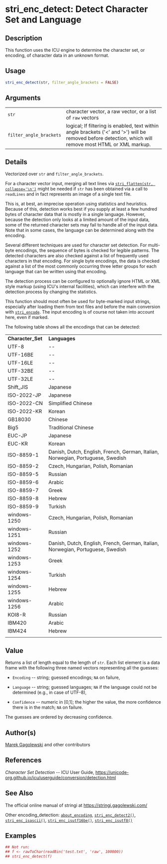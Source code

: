 # stri\_enc\_detect: Detect Character Set and Language

## Description

This function uses the <span class="pkg">ICU</span> engine to determine the character set, or encoding, of character data in an unknown format.

## Usage

```r
stri_enc_detect(str, filter_angle_brackets = FALSE)
```

## Arguments

|                         |                                                                                                                                                               |
|-------------------------|---------------------------------------------------------------------------------------------------------------------------------------------------------------|
| `str`                   | character vector, a raw vector, or a list of `raw` vectors                                                                                                    |
| `filter_angle_brackets` | logical; If filtering is enabled, text within angle brackets (\'\<\' and \'\>\') will be removed before detection, which will remove most HTML or XML markup. |

## Details

Vectorized over `str` and `filter_angle_brackets`.

For a character vector input, merging all text lines via [`stri_flatten(str, collapse='\n')`](stri_flatten.md) might be needed if `str` has been obtained via a call to `readLines` and in fact represents an image of a single text file.

This is, at best, an imprecise operation using statistics and heuristics. Because of this, detection works best if you supply at least a few hundred bytes of character data that is mostly in a single language. However, because the detection only looks at a limited amount of the input data, some of the returned character sets may fail to handle all of the input data. Note that in some cases, the language can be determined along with the encoding.

Several different techniques are used for character set detection. For multi-byte encodings, the sequence of bytes is checked for legible patterns. The detected characters are also checked against a list of frequently used characters in that encoding. For single byte encodings, the data is checked against a list of the most commonly occurring three letter groups for each language that can be written using that encoding.

The detection process can be configured to optionally ignore HTML or XML style markup (using <span class="pkg">ICU</span>\'s internal facilities), which can interfere with the detection process by changing the statistics.

This function should most often be used for byte-marked input strings, especially after loading them from text files and before the main conversion with [`stri_encode`](stri_encode.md). The input encoding is of course not taken into account here, even if marked.

The following table shows all the encodings that can be detected:

|                    |                                                                                 |
|:-------------------|:--------------------------------------------------------------------------------|
| **Character\_Set** | **Languages**                                                                   |
| UTF-8              | \--                                                                             |
| UTF-16BE           | \--                                                                             |
| UTF-16LE           | \--                                                                             |
| UTF-32BE           | \--                                                                             |
| UTF-32LE           | \--                                                                             |
| Shift\_JIS         | Japanese                                                                        |
| ISO-2022-JP        | Japanese                                                                        |
| ISO-2022-CN        | Simplified Chinese                                                              |
| ISO-2022-KR        | Korean                                                                          |
| GB18030            | Chinese                                                                         |
| Big5               | Traditional Chinese                                                             |
| EUC-JP             | Japanese                                                                        |
| EUC-KR             | Korean                                                                          |
| ISO-8859-1         | Danish, Dutch, English, French, German, Italian, Norwegian, Portuguese, Swedish |
| ISO-8859-2         | Czech, Hungarian, Polish, Romanian                                              |
| ISO-8859-5         | Russian                                                                         |
| ISO-8859-6         | Arabic                                                                          |
| ISO-8859-7         | Greek                                                                           |
| ISO-8859-8         | Hebrew                                                                          |
| ISO-8859-9         | Turkish                                                                         |
| windows-1250       | Czech, Hungarian, Polish, Romanian                                              |
| windows-1251       | Russian                                                                         |
| windows-1252       | Danish, Dutch, English, French, German, Italian, Norwegian, Portuguese, Swedish |
| windows-1253       | Greek                                                                           |
| windows-1254       | Turkish                                                                         |
| windows-1255       | Hebrew                                                                          |
| windows-1256       | Arabic                                                                          |
| KOI8-R             | Russian                                                                         |
| IBM420             | Arabic                                                                          |
| IBM424             | Hebrew                                                                          |
|                    |                                                                                 |

## Value

Returns a list of length equal to the length of `str`. Each list element is a data frame with the following three named vectors representing all the guesses:

-   `Encoding` -- string; guessed encodings; `NA` on failure,

-   `Language` -- string; guessed languages; `NA` if the language could not be determined (e.g., in case of UTF-8),

-   `Confidence` -- numeric in \[0,1\]; the higher the value, the more confidence there is in the match; `NA` on failure.

The guesses are ordered by decreasing confidence.

## Author(s)

[Marek Gagolewski](https://www.gagolewski.com/) and other contributors

## References

*Character Set Detection* -- ICU User Guide, <https://unicode-org.github.io/icu/userguide/conversion/detection.html>

## See Also

The official online manual of <span class="pkg">stringi</span> at <https://stringi.gagolewski.com/>

Other encoding\_detection: [`about_encoding`](about_encoding.md), [`stri_enc_detect2()`](stri_enc_detect2.md), [`stri_enc_isascii()`](stri_enc_isascii.md), [`stri_enc_isutf16be()`](stri_enc_isutf16.md), [`stri_enc_isutf8()`](stri_enc_isutf8.md)

## Examples




```r
## Not run:
## f <- rawToChar(readBin('test.txt', 'raw', 100000))
## stri_enc_detect(f)
```
